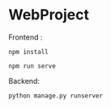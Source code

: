# WebProject
Frontend :
  
    npm install
  
    npm run serve
  
Backend:
  
    python manage.py runserver
 
